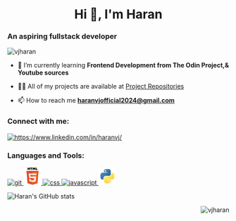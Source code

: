 <h1 align="center">Hi 👋, I'm Haran</h1>
<h3 align="left">An aspiring fullstack developer</h3>

<p align="left"> <img src="https://komarev.com/ghpvc/?username=vjharan&label=Profile%20views&color=0e75b6&style=flat" alt="vjharan" /> </p>

- 🌱 I’m currently learning **Frontend Development from The Odin Project,& Youtube sources**

- 👨‍💻 All of my projects are available at [Project Repositories](https://github.com/VJHARAN?tab=repositories)

- 📫 How to reach me **haranvjofficial2024@gmail.com**

<h3 align="left">Connect with me:</h3>
<p align="left">
<a href="https://linkedin.com/in/https://www.linkedin.com/in/haranvj/" target="blank"><img align="center" src="https://raw.githubusercontent.com/rahuldkjain/github-profile-readme-generator/master/src/images/icons/Social/linked-in-alt.svg" alt="https://www.linkedin.com/in/haranvj/" height="30" width="40" /></a>
</p>

<h3 align="left">Languages and Tools:</h3>
<p align="left"> 
  <a href="https://git-scm.com/" target="_blank" rel="noreferrer"> 
    <img src="https://cdn.jsdelivr.net/gh/devicons/devicon@latest/icons/git/git-plain-wordmark.svg"  alt="git" width="40" height="40"/> 
  </a> 
  <a href="https://www.w3.org/html/" target="_blank" rel="noreferrer"> 
    <img src="https://raw.githubusercontent.com/devicons/devicon/master/icons/html5/html5-original-wordmark.svg" alt="html5"  width="40" height="40"/> 
  </a>   
  <a href="https://developer.mozilla.org/en-US/docs/Web/CSS" target="_blank" rel="noreferrer"> 
    <img src="https://cdn.jsdelivr.net/gh/devicons/devicon@latest/icons/css3/css3-original-wordmark.svg" 
 alt="css" width="40"  height="40"/> 
  </a>  
  <a href=" https://developer.mozilla.org/en-US/docs/Web/JavaScript" target="_blank" rel="noreferrer">  
    <img src="https://cdn.jsdelivr.net/gh/devicons/devicon@latest/icons/javascript/javascript-original.svg" alt="javascript" width="40"     height="40" />
  </a>    
  <a href="https://www.python.org" target="_blank" rel="noreferrer"> 
    <img src="https://raw.githubusercontent.com/devicons/devicon/master/icons/python/python-original.svg" alt="python" width="40"     height="40"/> 
  </a> 
</p>
<p >
  
  ![Haran's GitHub stats](https://github-readme-stats.vercel.app/api?username=vjharan&show_icons=true&theme=prussian)
  
  
   <img align="right" src="https://github-readme-stats.vercel.app/api/top-langs?username=vjharan&show_icons=true&locale=en&layout=compact" alt="vjharan" />
</p>
 

     
 


 
